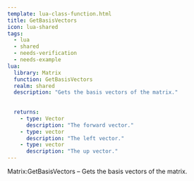 ```yaml
---
template: lua-class-function.html
title: GetBasisVectors
icon: lua-shared
tags:
  - lua
  - shared
  - needs-verification
  - needs-example
lua:
  library: Matrix
  function: GetBasisVectors
  realm: shared
  description: "Gets the basis vectors of the matrix."
  
  
  returns:
    - type: Vector
      description: "The forward vector."
    - type: vector
      description: "The left vector."
    - type: vector
      description: "The up vector."
---
```


<div class="lua__search__keywords">
Matrix:GetBasisVectors &#x2013; Gets the basis vectors of the matrix.
</div>
